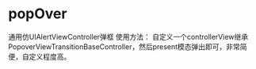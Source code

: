 # popOver
通用仿UIAlertViewController弹框
使用方法：
    自定义一个controllerView继承PopoverViewTransitionBaseController，然后present模态弹出即可，非常简便，自定义程度高。
